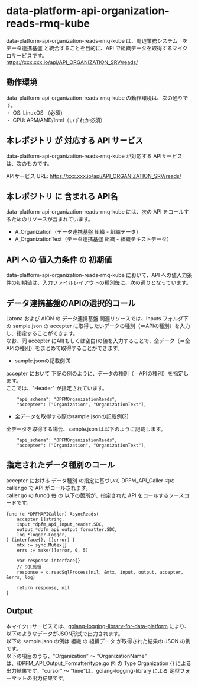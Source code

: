 # data-platform-api-organization-reads-rmq-kube

data-platform-api-organization-reads-rmq-kube は、周辺業務システム　を データ連携基盤 と統合することを目的に、API で組織データを取得するマイクロサービスです。  
https://xxx.xxx.io/api/API_ORGANIZATION_SRV/reads/

## 動作環境

data-platform-api-organization-reads-rmq-kube の動作環境は、次の通りです。  
・ OS: LinuxOS （必須）  
・ CPU: ARM/AMD/Intel（いずれか必須）  


## 本レポジトリ が 対応する API サービス
data-platform-api-organization-reads-rmq-kube が対応する APIサービス は、次のものです。

APIサービス URL: https://xxx.xxx.io/api/API_ORGANIZATION_SRV/reads/

## 本レポジトリ に 含まれる API名
data-platform-api-organization-reads-rmq-kube には、次の API をコールするためのリソースが含まれています。  

* A_Organization（データ連携基盤 組織 - 組織データ）
* A_OrganizationText（データ連携基盤 組織 - 組織テキストデータ）

## API への 値入力条件 の 初期値
data-platform-api-organization-reads-rmq-kube において、API への値入力条件の初期値は、入力ファイルレイアウトの種別毎に、次の通りとなっています。  

## データ連携基盤のAPIの選択的コール

Latona および AION の データ連携基盤 関連リソースでは、Inputs フォルダ下の sample.json の accepter に取得したいデータの種別（＝APIの種別）を入力し、指定することができます。  
なお、同 accepter にAll(もしくは空白)の値を入力することで、全データ（＝全APIの種別）をまとめて取得することができます。  

* sample.jsonの記載例(1)  

accepter において 下記の例のように、データの種別（＝APIの種別）を指定します。  
ここでは、"Header" が指定されています。    
  
```
	"api_schema": "DPFMOrganizationReads",
	"accepter": ["Organization", "OrganizationText"],
```
  
* 全データを取得する際のsample.jsonの記載例(2)  

全データを取得する場合、sample.json は以下のように記載します。  

```
	"api_schema": "DPFMOrganizationReads",
	"accepter": ["Organization", "OrganizationText"],
```

## 指定されたデータ種別のコール

accepter における データ種別 の指定に基づいて DPFM_API_Caller 内の caller.go で API がコールされます。  
caller.go の func() 毎 の 以下の箇所が、指定された API をコールするソースコードです。  

```
func (c *DPFMAPICaller) AsyncReads(
	accepter []string,
	input *dpfm_api_input_reader.SDC,
	output *dpfm_api_output_formatter.SDC,
	log *logger.Logger,
) (interface{}, []error) {
	mtx := sync.Mutex{}
	errs := make([]error, 0, 5)

	var response interface{}
	// SQL処理
	response = c.readSqlProcess(nil, &mtx, input, output, accepter, &errs, log)

	return response, nil
}
```

## Output  
本マイクロサービスでは、[golang-logging-library-for-data-platform](https://github.com/latonaio/golang-logging-library-for-data-platform) により、以下のようなデータがJSON形式で出力されます。  
以下の sample.json の例は 組織 の 組織データ が取得された結果の JSON の例です。  
以下の項目のうち、"Organization" ～ "OrganizationName" は、/DPFM_API_Output_Formatter/type.go 内 の Type Organization {} による出力結果です。"cursor" ～ "time"は、golang-logging-library による 定型フォーマットの出力結果です。  

```

```
